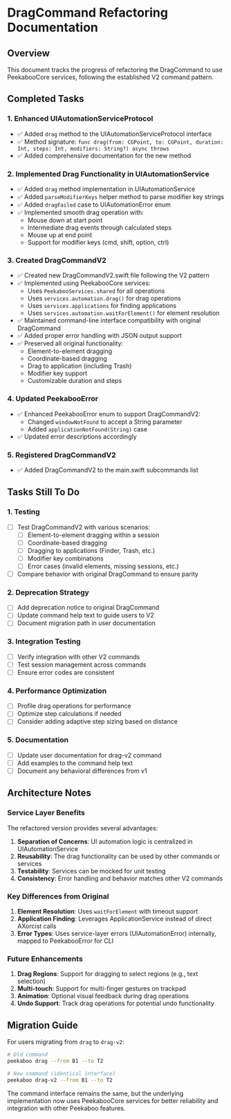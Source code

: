 # DragCommand Refactoring Documentation

## Overview

This document tracks the progress of refactoring the DragCommand to use PeekabooCore services, following the established V2 command pattern.

## Completed Tasks

### 1. Enhanced UIAutomationServiceProtocol
- ✅ Added `drag` method to the UIAutomationServiceProtocol interface
- ✅ Method signature: `func drag(from: CGPoint, to: CGPoint, duration: Int, steps: Int, modifiers: String?) async throws`
- ✅ Added comprehensive documentation for the new method

### 2. Implemented Drag Functionality in UIAutomationService
- ✅ Added `drag` method implementation in UIAutomationService
- ✅ Added `parseModifierKeys` helper method to parse modifier key strings
- ✅ Added `dragFailed` case to UIAutomationError enum
- ✅ Implemented smooth drag operation with:
  - Mouse down at start point
  - Intermediate drag events through calculated steps
  - Mouse up at end point
  - Support for modifier keys (cmd, shift, option, ctrl)

### 3. Created DragCommandV2
- ✅ Created new DragCommandV2.swift file following the V2 pattern
- ✅ Implemented using PeekabooCore services:
  - Uses `PeekabooServices.shared` for all operations
  - Uses `services.automation.drag()` for drag operations
  - Uses `services.applications` for finding applications
  - Uses `services.automation.waitForElement()` for element resolution
- ✅ Maintained command-line interface compatibility with original DragCommand
- ✅ Added proper error handling with JSON output support
- ✅ Preserved all original functionality:
  - Element-to-element dragging
  - Coordinate-based dragging
  - Drag to application (including Trash)
  - Modifier key support
  - Customizable duration and steps

### 4. Updated PeekabooError
- ✅ Enhanced PeekabooError enum to support DragCommandV2:
  - Changed `windowNotFound` to accept a String parameter
  - Added `applicationNotFound(String)` case
- ✅ Updated error descriptions accordingly

### 5. Registered DragCommandV2
- ✅ Added DragCommandV2 to the main.swift subcommands list

## Tasks Still To Do

### 1. Testing
- [ ] Test DragCommandV2 with various scenarios:
  - [ ] Element-to-element dragging within a session
  - [ ] Coordinate-based dragging
  - [ ] Dragging to applications (Finder, Trash, etc.)
  - [ ] Modifier key combinations
  - [ ] Error cases (invalid elements, missing sessions, etc.)
- [ ] Compare behavior with original DragCommand to ensure parity

### 2. Deprecation Strategy
- [ ] Add deprecation notice to original DragCommand
- [ ] Update command help text to guide users to V2
- [ ] Document migration path in user documentation

### 3. Integration Testing
- [ ] Verify integration with other V2 commands
- [ ] Test session management across commands
- [ ] Ensure error codes are consistent

### 4. Performance Optimization
- [ ] Profile drag operations for performance
- [ ] Optimize step calculations if needed
- [ ] Consider adding adaptive step sizing based on distance

### 5. Documentation
- [ ] Update user documentation for drag-v2 command
- [ ] Add examples to the command help text
- [ ] Document any behavioral differences from v1

## Architecture Notes

### Service Layer Benefits
The refactored version provides several advantages:
1. **Separation of Concerns**: UI automation logic is centralized in UIAutomationService
2. **Reusability**: The drag functionality can be used by other commands or services
3. **Testability**: Services can be mocked for unit testing
4. **Consistency**: Error handling and behavior matches other V2 commands

### Key Differences from Original
1. **Element Resolution**: Uses `waitForElement` with timeout support
2. **Application Finding**: Leverages ApplicationService instead of direct AXorcist calls
3. **Error Types**: Uses service-layer errors (UIAutomationError) internally, mapped to PeekabooError for CLI

### Future Enhancements
1. **Drag Regions**: Support for dragging to select regions (e.g., text selection)
2. **Multi-touch**: Support for multi-finger gestures on trackpad
3. **Animation**: Optional visual feedback during drag operations
4. **Undo Support**: Track drag operations for potential undo functionality

## Migration Guide

For users migrating from `drag` to `drag-v2`:

```bash
# Old command
peekaboo drag --from B1 --to T2

# New command (identical interface)
peekaboo drag-v2 --from B1 --to T2
```

The command interface remains the same, but the underlying implementation now uses PeekabooCore services for better reliability and integration with other Peekaboo features.